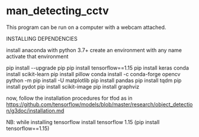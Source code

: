 # man_detecting_cctv

This program can be run on a computer with a webcam attached.

INSTALLING DEPENDENCIES

install anaconda with python 3.7+
create an environment with any name
activate that environment


pip install --upgrade pip
pip install tensorflow==1.15
pip install keras
conda install scikit-learn
pip install pillow
conda install -c conda-forge opencv
python -m pip install -U matplotlib
pip install pandas
pip install tqdm
pip install pydot
pip install scikit-image
pip install graphviz

now, follow the installation procedures for tfod as in https://github.com/tensorflow/models/blob/master/research/object_detection/g3doc/installation.md 

NB: while installing tensorflow install tensorflow 1.15 (pip install tensorflow==1.15)
